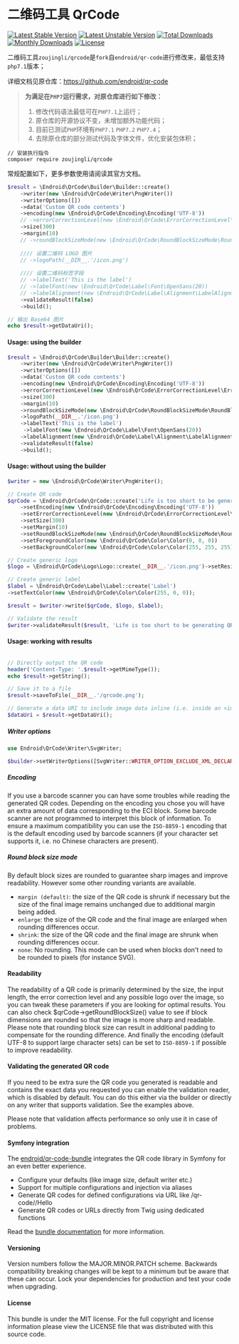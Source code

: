 # 二维码工具 QrCode

[![Latest Stable Version](http://img.shields.io/packagist/v/zoujingli/qrcode.svg)](https://packagist.org/packages/zoujingli/qrcode)
[![Latest Unstable Version](https://poser.pugx.org/zoujingli/qrcode/v/unstable)](https://packagist.org/packages/zoujingli/qrcode)
[![Total Downloads](http://img.shields.io/packagist/dt/zoujingli/qrcode.svg)](https://packagist.org/packages/zoujingli/qrcode)
[![Monthly Downloads](http://img.shields.io/packagist/dm/zoujingli/qrcode.svg)](https://packagist.org/packages/zoujingli/qrcode)
[![License](http://img.shields.io/packagist/l/zoujingli/qrcode.svg)](https://packagist.org/packages/zoujingli/qrcode)

二维码工具`zoujingli/qrcode`是`fork`自`endroid/qr-code`进行修改来，最低支持`php7.1`版本；

详细文档见原仓库：https://github.com/endroid/qr-code

> **为满足在`PHP7`运行需求，对原仓库进行如下修改：**
> 1. 修改代码语法最低可在`PHP7.1`上运行；
> 2. 原仓库的开源协议不变，未增加额外功能代码；
> 3. 目前已测试`PHP`环境有`PHP7.1` `PHP7.2` `PHP7.4`；
> 4. 去除原仓库的部分测试代码及字体文件，优化安装包体积；

```shell
// 安装执行指令
composer require zoujingli/qrcode
```

常规配置如下，更多参数使用请阅读其官方文档。

```php
$result = \Endroid\QrCode\Builder\Builder::create()
    ->writer(new \Endroid\QrCode\Writer\PngWriter())
    ->writerOptions([])
    ->data('Custom QR code contents')
    ->encoding(new \Endroid\QrCode\Encoding\Encoding('UTF-8'))
    // ->errorCorrectionLevel(new \Endroid\QrCode\ErrorCorrectionLevel\ErrorCorrectionLevelHigh())
    ->size(300)
    ->margin(10)
    // ->roundBlockSizeMode(new \Endroid\QrCode\RoundBlockSizeMode\RoundBlockSizeModeMargin())
    
    //// 设置二维码 LOGO 图片
    // ->logoPath(__DIR__.'/icon.png')
    
    //// 设置二维码标签字段
    // ->labelText('This is the label')
    // ->labelFont(new \Endroid\QrCode\Label\Font\OpenSans(20))
    // ->labelAlignment(new \Endroid\QrCode\Label\Alignment\LabelAlignmentCenter())
    ->validateResult(false)
    ->build();

// 输出 Base64 图片
echo $result->getDataUri();

```

#### Usage: using the builder

```php
$result = \Endroid\QrCode\Builder\Builder::create()
    ->writer(new \Endroid\QrCode\Writer\PngWriter())
    ->writerOptions([])
    ->data('Custom QR code contents')
    ->encoding(new \Endroid\QrCode\Encoding\Encoding('UTF-8'))
    ->errorCorrectionLevel(new \Endroid\QrCode\ErrorCorrectionLevel\ErrorCorrectionLevelHigh())
    ->size(300)
    ->margin(10)
    ->roundBlockSizeMode(new \Endroid\QrCode\RoundBlockSizeMode\RoundBlockSizeModeMargin())
    ->logoPath(__DIR__.'/icon.png')
    ->labelText('This is the label')
     ->labelFont(new \Endroid\QrCode\Label\Font\OpenSans(20))
    ->labelAlignment(new \Endroid\QrCode\Label\Alignment\LabelAlignmentCenter())
    ->validateResult(false)
    ->build();
```

#### Usage: without using the builder

```php
$writer = new \Endroid\QrCode\Writer\PngWriter();

// Create QR code
$qrCode = \Endroid\QrCode\QrCode::create('Life is too short to be generating QR codes')
    ->setEncoding(new \Endroid\QrCode\Encoding\Encoding('UTF-8'))
    ->setErrorCorrectionLevel(new \Endroid\QrCode\ErrorCorrectionLevel\ErrorCorrectionLevelLow())
    ->setSize(300)
    ->setMargin(10)
    ->setRoundBlockSizeMode(new \Endroid\QrCode\RoundBlockSizeMode\RoundBlockSizeModeMargin())
    ->setForegroundColor(new \Endroid\QrCode\Color\Color(0, 0, 0))
    ->setBackgroundColor(new \Endroid\QrCode\Color\Color(255, 255, 255));

// Create generic logo
$logo = \Endroid\QrCode\Logo\Logo::create(__DIR__.'/icon.png')->setResizeToWidth(50);

// Create generic label
$label = \Endroid\QrCode\Label\Label::create('Label')
->setTextColor(new \Endroid\QrCode\Color\Color(255, 0, 0));

$result = $writer->write($qrCode, $logo, $label);

// Validate the result
$writer->validateResult($result, 'Life is too short to be generating QR codes');
```

#### Usage: working with results

```php

// Directly output the QR code
header('Content-Type: '.$result->getMimeType());
echo $result->getString();

// Save it to a file
$result->saveToFile(__DIR__.'/qrcode.png');

// Generate a data URI to include image data inline (i.e. inside an <img> tag)
$dataUri = $result->getDataUri();
```

##### Writer options

```php
use Endroid\QrCode\Writer\SvgWriter;

$builder->setWriterOptions([SvgWriter::WRITER_OPTION_EXCLUDE_XML_DECLARATION => true]);
```

##### Encoding

If you use a barcode scanner you can have some troubles while reading the
generated QR codes. Depending on the encoding you chose you will have an extra
amount of data corresponding to the ECI block. Some barcode scanner are not
programmed to interpret this block of information. To ensure a maximum
compatibility you can use the `ISO-8859-1` encoding that is the default
encoding used by barcode scanners (if your character set supports it,
i.e. no Chinese characters are present).

##### Round block size mode

By default block sizes are rounded to guarantee sharp images and improve
readability. However some other rounding variants are available.

* `margin (default)`: the size of the QR code is shrunk if necessary but the size
  of the final image remains unchanged due to additional margin being added.
* `enlarge`: the size of the QR code and the final image are enlarged when
  rounding differences occur.
* `shrink`: the size of the QR code and the final image are
  shrunk when rounding differences occur.
* `none`: No rounding. This mode can be used when blocks don't need to be rounded
  to pixels (for instance SVG).

#### Readability

The readability of a QR code is primarily determined by the size, the input
length, the error correction level and any possible logo over the image, so you
can tweak these parameters if you are looking for optimal results. You can also
check $qrCode->getRoundBlockSize() value to see if block dimensions are rounded
so that the image is more sharp and readable. Please note that rounding block
size can result in additional padding to compensate for the rounding difference.
And finally the encoding (default UTF-8 to support large character sets) can be
set to `ISO-8859-1` if possible to improve readability.

#### Validating the generated QR code

If you need to be extra sure the QR code you generated is readable and contains
the exact data you requested you can enable the validation reader, which is
disabled by default. You can do this either via the builder or directly on any
writer that supports validation. See the examples above.

Please note that validation affects performance so only use it in case of problems.

#### Symfony integration

The [endroid/qr-code-bundle](https://github.com/endroid/qr-code-bundle)
integrates the QR code library in Symfony for an even better experience.

* Configure your defaults (like image size, default writer etc.)
* Support for multiple configurations and injection via aliases
* Generate QR codes for defined configurations via URL like /qr-code/<config>/Hello
* Generate QR codes or URLs directly from Twig using dedicated functions

Read the [bundle documentation](https://github.com/endroid/qr-code-bundle)
for more information.

#### Versioning

Version numbers follow the MAJOR.MINOR.PATCH scheme. Backwards compatibility
breaking changes will be kept to a minimum but be aware that these can occur.
Lock your dependencies for production and test your code when upgrading.

#### License

This bundle is under the MIT license. For the full copyright and license
information please view the LICENSE file that was distributed with this source code.
